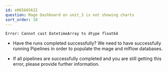 ```yaml
---
id: e065665622
question: Mage Dashboard on unit_3 is not showing charts
sort_order: 10
---
```



```plaintext
Error: Cannot cast DatetimeArray to dtype float64
```

- Have the runs completed successfully? We need to have successfully running Pipelines in order to populate the mage and mlflow databases.

- If all pipelines are successfully completed and you are still getting this error, please provide further information.